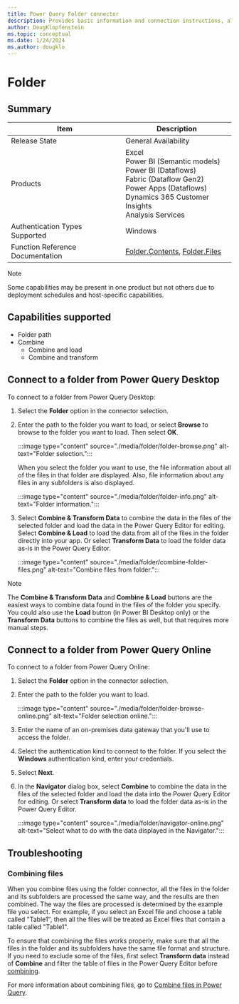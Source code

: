 ```yaml
---
title: Power Query Folder connector
description: Provides basic information and connection instructions, along with tips about combining data from multiple files and subfolders.
author: DougKlopfenstein
ms.topic: conceptual
ms.date: 1/24/2024
ms.author: dougklo
---
```


# Folder

## Summary

| Item | Description |
| ---- | ----------- |
| Release State | General Availability |
| Products | Excel<br/>Power BI (Semantic models)<br/>Power BI (Dataflows)<br/>Fabric (Dataflow Gen2)<br/>Power Apps (Dataflows)<br/>Dynamics 365 Customer Insights<br/>Analysis Services |
|Authentication Types Supported | Windows |
| Function Reference Documentation | [Folder.Contents](/powerquery-m/folder-contents), [Folder.Files](/powerquery-m/folder-files) |

> [!NOTE]
>Some capabilities may be present in one product but not others due to deployment schedules and host-specific capabilities.

## Capabilities supported

* Folder path
* Combine
  * Combine and load
  * Combine and transform

## Connect to a folder from Power Query Desktop

To connect to a folder from Power Query Desktop:

1. Select the **Folder** option in the connector selection.

2. Enter the path to the folder you want to load, or select **Browse** to browse to the folder you want to load. Then select **OK**.

   :::image type="content" source="./media/folder/folder-browse.png" alt-text="Folder selection.":::

   When you select the folder you want to use, the file information about all of the files in that folder are displayed. Also, file information about any files in any subfolders is also displayed.

   :::image type="content" source="./media/folder/folder-info.png" alt-text="Folder information.":::

3. Select **Combine & Transform Data** to combine the data in the files of the selected folder and load the data in the Power Query Editor for editing. Select **Combine & Load** to load the data from all of the files in the folder directly into your app. Or select **Transform Data** to load the folder data as-is in the Power Query Editor.

   :::image type="content" source="./media/folder/combine-folder-files.png" alt-text="Combine files from folder.":::

> [!NOTE]
>The **Combine & Transform Data** and **Combine & Load** buttons are the easiest ways to combine data found in the files of the folder you specify. You could also use the **Load** button (in Power BI Desktop only) or the **Transform Data** buttons to combine the files as well, but that requires more manual steps.

## Connect to a folder from Power Query Online

To connect to a folder from Power Query Online:

1. Select the **Folder** option in the connector selection.

2. Enter the path to the folder you want to load.

   :::image type="content" source="./media/folder/folder-browse-online.png" alt-text="Folder selection online.":::

3. Enter the name of an on-premises data gateway that you'll use to access the folder.

4. Select the authentication kind to connect to the folder. If you select the **Windows** authentication kind, enter your credentials.

5. Select **Next**.

6. In the **Navigator** dialog box, select **Combine** to combine the data in the files of the selected folder and load the data into the Power Query Editor for editing. Or select **Transform data** to load the folder data as-is in the Power Query Editor.

   :::image type="content" source="./media/folder/navigator-online.png" alt-text="Select what to do with the data displayed in the Navigator.":::

## Troubleshooting

### Combining files

When you combine files using the folder connector, all the files in the folder and its subfolders are processed the same way, and the results are then combined. The way the files are processed is determined by the example file you select. For example, if you select an Excel file and choose a table called "Table1", then all the files will be treated as Excel files that contain a table called "Table1".

To ensure that combining the files works properly, make sure that all the files in the folder and its subfolders have the same file format and structure. If you need to exclude some of the files, first select **Transform data** instead of **Combine** and filter the table of files in the Power Query Editor before [combining](../combine-files-overview.md).

For more information about combining files, go to [Combine files in Power Query](../combine-files-overview.md).
